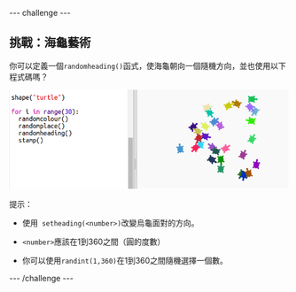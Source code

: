 --- challenge ---

## 挑戰：海龜藝術

你可以定義一個`randomheading()`函式，使海龜朝向一個隨機方向，並也使用以下程式碼嗎？

![截圖](images/modern-turtle-art.png)

提示：

- 使用` setheading(<number>)`改變烏龜面對的方向。

- `<number>`應該在1到360之間（圓的度數）

- 你可以使用`randint(1,360)`在1到360之間隨機選擇一個數。

--- /challenge ---
